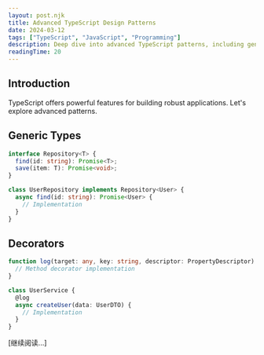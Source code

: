 ```yaml
---
layout: post.njk
title: Advanced TypeScript Design Patterns
date: 2024-03-12
tags: ["TypeScript", "JavaScript", "Programming"]
description: Deep dive into advanced TypeScript patterns, including generics, decorators, and utility types.
readingTime: 20
---
```


## Introduction

TypeScript offers powerful features for building robust applications. Let's explore advanced patterns.

## Generic Types

```typescript
interface Repository<T> {
  find(id: string): Promise<T>;
  save(item: T): Promise<void>;
}

class UserRepository implements Repository<User> {
  async find(id: string): Promise<User> {
    // Implementation
  }
}
```

## Decorators

```typescript
function log(target: any, key: string, descriptor: PropertyDescriptor) {
  // Method decorator implementation
}

class UserService {
  @log
  async createUser(data: UserDTO) {
    // Implementation
  }
}
```

[继续阅读...]
